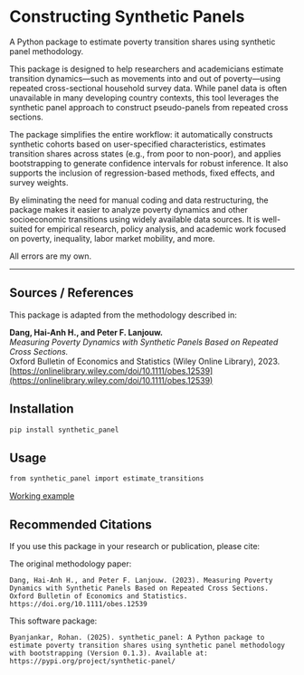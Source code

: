 # Constructing Synthetic Panels

A Python package to estimate poverty transition shares using synthetic panel methodology.

This package is designed to help researchers and academicians estimate transition dynamics—such as movements into and out of poverty—using repeated cross-sectional household survey data. While panel data is often unavailable in many developing country contexts, this tool leverages the synthetic panel approach to construct pseudo-panels from repeated cross sections.

The package simplifies the entire workflow: it automatically constructs synthetic cohorts based on user-specified characteristics, estimates transition shares across states (e.g., from poor to non-poor), and applies bootstrapping to generate confidence intervals for robust inference. It also supports the inclusion of regression-based methods, fixed effects, and survey weights.

By eliminating the need for manual coding and data restructuring, the package makes it easier to analyze poverty dynamics and other socioeconomic transitions using widely available data sources. It is well-suited for empirical research, policy analysis, and academic work focused on poverty, inequality, labor market mobility, and more.

All errors are my own.

---

## Sources / References

This package is adapted from the methodology described in:

**Dang, Hai-Anh H., and Peter F. Lanjouw.**  
*Measuring Poverty Dynamics with Synthetic Panels Based on Repeated Cross Sections.*  
Oxford Bulletin of Economics and Statistics (Wiley Online Library), 2023.  
[https://onlinelibrary.wiley.com/doi/10.1111/obes.12539](https://onlinelibrary.wiley.com/doi/10.1111/obes.12539)

## Installation

```bash
pip install synthetic_panel
```

## Usage

```bash
from synthetic_panel import estimate_transitions
```
[Working example](https://gist.github.com/rohanbjkr/887bd6a44b6e6e20aad5abcef813b84a)

## Recommended Citations

If you use this package in your research or publication, please cite:

The original methodology paper:
```
Dang, Hai-Anh H., and Peter F. Lanjouw. (2023). Measuring Poverty Dynamics with Synthetic Panels Based on Repeated Cross Sections. Oxford Bulletin of Economics and Statistics.
https://doi.org/10.1111/obes.12539
```

This software package:
```
Byanjankar, Rohan. (2025). synthetic_panel: A Python package to estimate poverty transition shares using synthetic panel methodology with bootstrapping (Version 0.1.3). Available at: https://pypi.org/project/synthetic-panel/
```

